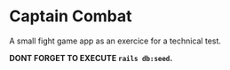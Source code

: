 # Captain Combat

A small fight game app as an exercice for a technical test.

**DONT FORGET TO EXECUTE `rails db:seed`.**